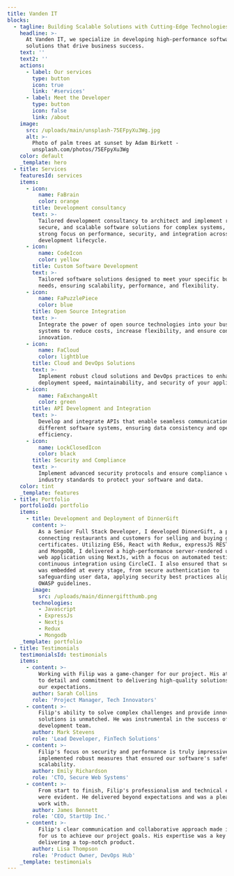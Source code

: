 ```yaml
---
title: Vanden IT
blocks:
  - tagline: Building Scalable Solutions with Cutting-Edge Technologies
    headline: >-
      At Vanden IT, we specialize in developing high-performance software
      solutions that drive business success.
    text: ''
    text2: ''
    actions:
      - label: Our services
        type: button
        icon: true
        link: '#services'
      - label: Meet the Developer
        type: button
        icon: false
        link: /about
    image:
      src: /uploads/main/unsplash-75EFpyXu3Wg.jpg
      alt: >-
        Photo of palm trees at sunset by Adam Birkett -
        unsplash.com/photos/75EFpyXu3Wg
    color: default
    _template: hero
  - title: Services
    featuresId: services
    items:
      - icon:
          name: FaBrain
          color: orange
        title: Development consultancy
        text: >-
          Tailored development consultancy to architect and implement robust,
          secure, and scalable software solutions for complex systems, with a
          strong focus on performance, security, and integration across the
          development lifecycle.
      - icon:
          name: CodeIcon
          color: yellow
        title: Custom Software Development
        text: >-
          Tailored software solutions designed to meet your specific business
          needs, ensuring scalability, performance, and flexibility.
      - icon:
          name: FaPuzzlePiece
          color: blue
        title: Open Source Integration
        text: >-
          Integrate the power of open source technologies into your business
          systems to reduce costs, increase flexibility, and ensure continuous
          innovation.
      - icon:
          name: FaCloud
          color: lightblue
        title: Cloud and DevOps Solutions
        text: >-
          Implement robust cloud solutions and DevOps practices to enhance
          deployment speed, maintainability, and security of your applications.
      - icon:
          name: FaExchangeAlt
          color: green
        title: API Development and Integration
        text: >-
          Develop and integrate APIs that enable seamless communication between
          different software systems, ensuring data consistency and operational
          efficiency.
      - icon:
          name: LockClosedIcon
          color: black
        title: Security and Compliance
        text: >-
          Implement advanced security protocols and ensure compliance with
          industry standards to protect your software and data.
    color: tint
    _template: features
  - title: Portfolio
    portfolioId: portfolio
    items:
      - title: Development and Deployment of DinnerGift
        content: >-
          As a Senior Full Stack Developer, I developed DinnerGift, a platform
          connecting restaurants and customers for selling and buying gift
          certificates. Utilizing ES6, React with Redux, expressJS REST backend,
          and MongoDB, I delivered a high-performance server-rendered universal
          web application using NextJs, with a focus on automated testing and
          continuous integration using CircleCI. I also ensured that security
          was embedded at every stage, from secure authentication to
          safeguarding user data, applying security best practices aligned with
          OWASP guidelines.
        image:
          src: /uploads/main/dinnergiftthumb.png
        technologies:
          - Javascript
          - ExpressJs
          - Nextjs
          - Redux
          - Mongodb
    _template: portfolio
  - title: Testimonials
    testimonialsId: testimonials
    items:
      - content: >-
          Working with Filip was a game-changer for our project. His attention
          to detail and commitment to delivering high-quality solutions exceeded
          our expectations.
        author: Sarah Collins
        role: 'Project Manager, Tech Innovators'
      - content: >-
          Filip's ability to solve complex challenges and provide innovative
          solutions is unmatched. He was instrumental in the success of our
          development team.
        author: Mark Stevens
        role: 'Lead Developer, FinTech Solutions'
      - content: >-
          Filip's focus on security and performance is truly impressive. He
          implemented robust measures that ensured our software's safety and
          scalability.
        author: Emily Richardson
        role: 'CTO, Secure Web Systems'
      - content: >-
          From start to finish, Filip's professionalism and technical expertise
          were evident. He delivered beyond expectations and was a pleasure to
          work with.
        author: James Bennett
        role: 'CEO, StartUp Inc.'
      - content: >-
          Filip's clear communication and collaborative approach made it easy
          for us to achieve our project goals. His expertise was a key asset in
          delivering a top-notch product.
        author: Lisa Thompson
        role: 'Product Owner, DevOps Hub'
    _template: testimonials
---
```


